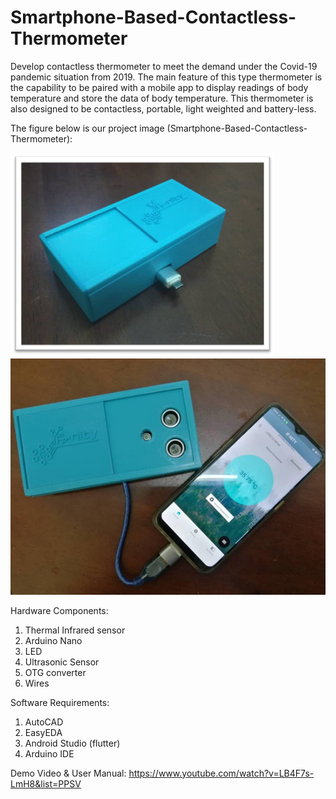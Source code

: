 # Smartphone-Based-Contactless-Thermometer

Develop contactless thermometer to meet the demand under the Covid-19 pandemic situation from 2019. The main feature of this type thermometer is the capability to be paired with a mobile app to display readings of body temperature and store the data of body temperature. This thermometer is also designed to be contactless, portable, light weighted and battery-less. 

The figure below is our project image (Smartphone-Based-Contactless-Thermometer):

![](/images/thermometer.png)                ![](/images/finalproduct.png)

Hardware Components:
1. Thermal Infrared sensor
2. Arduino Nano
3. LED
4. Ultrasonic Sensor
5. OTG converter
6. Wires

Software Requirements:
1. AutoCAD
2. EasyEDA
3. Android Studio (flutter)
4. Arduino IDE

Demo Video & User Manual: https://www.youtube.com/watch?v=LB4F7s-LmH8&list=PPSV



